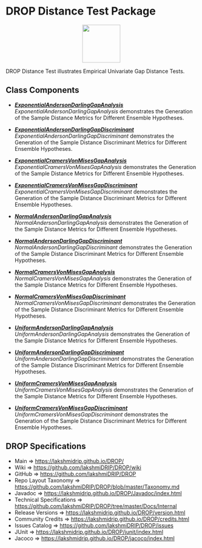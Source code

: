 # DROP Distance Test Package

<p align="center"><img src="https://github.com/lakshmiDRIP/DROP/blob/master/DRIP_Logo.gif?raw=true" width="100"></p>

DROP Distance Test illustrates Empirical Univariate Gap Distance Tests.


## Class Components

 * [***ExponentialAndersonDarlingGapAnalysis***](https://github.com/lakshmiDRIP/DROP/tree/master/src/main/java/org/drip/sample/distancetest/ExponentialAndersonDarlingGapAnalysis.java)
 <i>ExponentialAndersonDarlingGapAnalysis</i> demonstrates the Generation of the Sample Distance Metrics for Different Ensemble Hypotheses.

 * [***ExponentialAndersonDarlingGapDiscriminant***](https://github.com/lakshmiDRIP/DROP/tree/master/src/main/java/org/drip/sample/distancetest/ExponentialAndersonDarlingGapDiscriminant.java)
 <i>ExponentialAndersonDarlingGapDiscriminant</i> demonstrates the Generation of the Sample Distance Discriminant Metrics for Different Ensemble Hypotheses.

 * [***ExponentialCramersVonMisesGapAnalysis***](https://github.com/lakshmiDRIP/DROP/tree/master/src/main/java/org/drip/sample/distancetest/ExponentialCramersVonMisesGapAnalysis.java)
 <i>ExponentialCramersVonMisesGapAnalysis</i> demonstrates the Generation of the Sample Distance Metrics for Different Ensemble Hypotheses.

 * [***ExponentialCramersVonMisesGapDiscriminant***](https://github.com/lakshmiDRIP/DROP/tree/master/src/main/java/org/drip/sample/distancetest/ExponentialCramersVonMisesGapDiscriminant.java)
 <i>ExponentialCramersVonMisesGapDiscriminant</i> demonstrates the Generation of the Sample Distance Discriminant Metrics for Different Ensemble Hypotheses.

 * [***NormalAndersonDarlingGapAnalysis***](https://github.com/lakshmiDRIP/DROP/tree/master/src/main/java/org/drip/sample/distancetest/NormalAndersonDarlingGapAnalysis.java)
 <i>NormalAndersonDarlingGapAnalysis</i> demonstrates the Generation of the Sample Distance Metrics for Different Ensemble Hypotheses.

 * [***NormalAndersonDarlingGapDiscriminant***](https://github.com/lakshmiDRIP/DROP/tree/master/src/main/java/org/drip/sample/distancetest/NormalAndersonDarlingGapDiscriminant.java)
 <i>NormalAndersonDarlingGapDiscriminant</i> demonstrates the Generation of the Sample Distance Discriminant Metrics for Different Ensemble Hypotheses.

 * [***NormalCramersVonMisesGapAnalysis***](https://github.com/lakshmiDRIP/DROP/tree/master/src/main/java/org/drip/sample/distancetest/NormalCramersVonMisesGapAnalysis.java)
 <i>NormalCramersVonMisesGapAnalysis</i> demonstrates the Generation of the Sample Distance Metrics for Different Ensemble Hypotheses.

 * [***NormalCramersVonMisesGapDiscriminant***](https://github.com/lakshmiDRIP/DROP/tree/master/src/main/java/org/drip/sample/distancetest/NormalCramersVonMisesGapDiscriminant.java)
 <i>NormalCramersVonMisesGapDiscriminant</i> demonstrates the Generation of the Sample Distance Discriminant Metrics for Different Ensemble Hypotheses.

 * [***UniformAndersonDarlingGapAnalysis***](https://github.com/lakshmiDRIP/DROP/tree/master/src/main/java/org/drip/sample/distancetest/UniformAndersonDarlingGapAnalysis.java)
 <i>UniformAndersonDarlingGapAnalysis</i> demonstrates the Generation of the Sample Distance Metrics for Different Ensemble Hypotheses.

 * [***UniformAndersonDarlingGapDiscriminant***](https://github.com/lakshmiDRIP/DROP/tree/master/src/main/java/org/drip/sample/distancetest/UniformAndersonDarlingGapDiscriminant.java)
 <i>UniformAndersonDarlingGapDiscriminant</i> demonstrates the Generation of the Sample Distance Discriminant Metrics for Different Ensemble Hypotheses.

 * [***UniformCramersVonMisesGapAnalysis***](https://github.com/lakshmiDRIP/DROP/tree/master/src/main/java/org/drip/sample/distancetest/UniformCramersVonMisesGapAnalysis.java)
 <i>UniformCramersVonMisesGapAnalysis</i> demonstrates the Generation of the Sample Distance Metrics for Different Ensemble Hypotheses.

 * [***UniformCramersVonMisesGapDiscriminant***](https://github.com/lakshmiDRIP/DROP/tree/master/src/main/java/org/drip/sample/distancetest/UniformCramersVonMisesGapDiscriminant.java)
 <i>UniformCramersVonMisesGapDiscriminant</i> demonstrates the Generation of the Sample Distance Discriminant Metrics for Different Ensemble Hypotheses.
 

## DROP Specifications

 * Main                     => https://lakshmidrip.github.io/DROP/
 * Wiki                     => https://github.com/lakshmiDRIP/DROP/wiki
 * GitHub                   => https://github.com/lakshmiDRIP/DROP
 * Repo Layout Taxonomy     => https://github.com/lakshmiDRIP/DROP/blob/master/Taxonomy.md
 * Javadoc                  => https://lakshmidrip.github.io/DROP/Javadoc/index.html
 * Technical Specifications => https://github.com/lakshmiDRIP/DROP/tree/master/Docs/Internal
 * Release Versions         => https://lakshmidrip.github.io/DROP/version.html
 * Community Credits        => https://lakshmidrip.github.io/DROP/credits.html
 * Issues Catalog           => https://github.com/lakshmiDRIP/DROP/issues
 * JUnit                    => https://lakshmidrip.github.io/DROP/junit/index.html
 * Jacoco                   => https://lakshmidrip.github.io/DROP/jacoco/index.html
